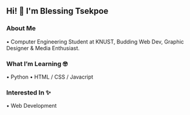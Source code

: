 ## Hi! 👋 I'm **Blessing Tsekpoe**  


### About Me 
• Computer Engineering Student at KNUST, Budding Web Dev, Graphic Designer & Media Enthusiast.  

### What I’m Learning 🤓
• Python
• HTML / CSS / Javacript

### Interested In ✨
• Web Development
